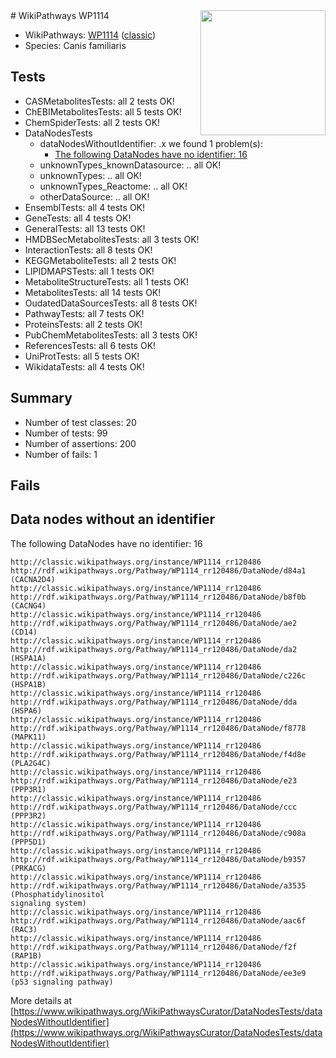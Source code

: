<img style="float: right; width: 200px" src="https://upload.wikimedia.org/wikipedia/commons/thumb/8/83/Wplogo_with_text_500.png/640px-Wplogo_with_text_500.png" />
# WikiPathways WP1114

* WikiPathways: [WP1114](https://wikipathways.org/pathways/WP1114) ([classic](https://classic.wikipathways.org/instance/WP1114))
* Species: Canis familiaris
## Tests
* CASMetabolitesTests: all 2 tests OK!
* ChEBIMetabolitesTests: all 5 tests OK!
* ChemSpiderTests: all 2 tests OK!
* DataNodesTests
    * dataNodesWithoutIdentifier: .x we found 1 problem(s):
        * [The following DataNodes have no identifier: 16](#8792c496)
    * unknownTypes_knownDatasource: .. all OK!
    * unknownTypes: .. all OK!
    * unknownTypes_Reactome: .. all OK!
    * otherDataSource: .. all OK!
* EnsemblTests: all 4 tests OK!
* GeneTests: all 4 tests OK!
* GeneralTests: all 13 tests OK!
* HMDBSecMetabolitesTests: all 3 tests OK!
* InteractionTests: all 8 tests OK!
* KEGGMetaboliteTests: all 2 tests OK!
* LIPIDMAPSTests: all 1 tests OK!
* MetaboliteStructureTests: all 1 tests OK!
* MetabolitesTests: all 14 tests OK!
* OudatedDataSourcesTests: all 8 tests OK!
* PathwayTests: all 7 tests OK!
* ProteinsTests: all 2 tests OK!
* PubChemMetabolitesTests: all 3 tests OK!
* ReferencesTests: all 6 tests OK!
* UniProtTests: all 5 tests OK!
* WikidataTests: all 4 tests OK!


## Summary

* Number of test classes: 20
* Number of tests: 99
* Number of assertions: 200
* Number of fails: 1

## Fails

<a name="8792c496" />

## Data nodes without an identifier

The following DataNodes have no identifier: 16
```
http://classic.wikipathways.org/instance/WP1114_rr120486 http://rdf.wikipathways.org/Pathway/WP1114_rr120486/DataNode/d84a1 (CACNA2D4)
http://classic.wikipathways.org/instance/WP1114_rr120486 http://rdf.wikipathways.org/Pathway/WP1114_rr120486/DataNode/b8f0b (CACNG4)
http://classic.wikipathways.org/instance/WP1114_rr120486 http://rdf.wikipathways.org/Pathway/WP1114_rr120486/DataNode/ae2 (CD14)
http://classic.wikipathways.org/instance/WP1114_rr120486 http://rdf.wikipathways.org/Pathway/WP1114_rr120486/DataNode/da2 (HSPA1A)
http://classic.wikipathways.org/instance/WP1114_rr120486 http://rdf.wikipathways.org/Pathway/WP1114_rr120486/DataNode/c226c (HSPA1B)
http://classic.wikipathways.org/instance/WP1114_rr120486 http://rdf.wikipathways.org/Pathway/WP1114_rr120486/DataNode/dda (HSPA6)
http://classic.wikipathways.org/instance/WP1114_rr120486 http://rdf.wikipathways.org/Pathway/WP1114_rr120486/DataNode/f8778 (MAPK11)
http://classic.wikipathways.org/instance/WP1114_rr120486 http://rdf.wikipathways.org/Pathway/WP1114_rr120486/DataNode/f4d8e (PLA2G4C)
http://classic.wikipathways.org/instance/WP1114_rr120486 http://rdf.wikipathways.org/Pathway/WP1114_rr120486/DataNode/e23 (PPP3R1)
http://classic.wikipathways.org/instance/WP1114_rr120486 http://rdf.wikipathways.org/Pathway/WP1114_rr120486/DataNode/ccc (PPP3R2)
http://classic.wikipathways.org/instance/WP1114_rr120486 http://rdf.wikipathways.org/Pathway/WP1114_rr120486/DataNode/c908a (PPP5D1)
http://classic.wikipathways.org/instance/WP1114_rr120486 http://rdf.wikipathways.org/Pathway/WP1114_rr120486/DataNode/b9357 (PRKACG)
http://classic.wikipathways.org/instance/WP1114_rr120486 http://rdf.wikipathways.org/Pathway/WP1114_rr120486/DataNode/a3535 (Phosphatidylinositol
signaling system)
http://classic.wikipathways.org/instance/WP1114_rr120486 http://rdf.wikipathways.org/Pathway/WP1114_rr120486/DataNode/aac6f (RAC3)
http://classic.wikipathways.org/instance/WP1114_rr120486 http://rdf.wikipathways.org/Pathway/WP1114_rr120486/DataNode/f2f (RAP1B)
http://classic.wikipathways.org/instance/WP1114_rr120486 http://rdf.wikipathways.org/Pathway/WP1114_rr120486/DataNode/ee3e9 (p53 signaling pathway)
```

More details at [https://www.wikipathways.org/WikiPathwaysCurator/DataNodesTests/dataNodesWithoutIdentifier](https://www.wikipathways.org/WikiPathwaysCurator/DataNodesTests/dataNodesWithoutIdentifier)

